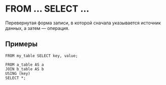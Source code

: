 <!-- markdownlint-disable no-trailing-punctuation -->

# FROM ... SELECT ...

Перевернутая форма записи, в которой сначала указывается источник данных, а затем — операция.

## Примеры

```yql
FROM my_table SELECT key, value;
```

```yql
FROM a_table AS a
JOIN b_table AS b
USING (key)
SELECT *;
```
